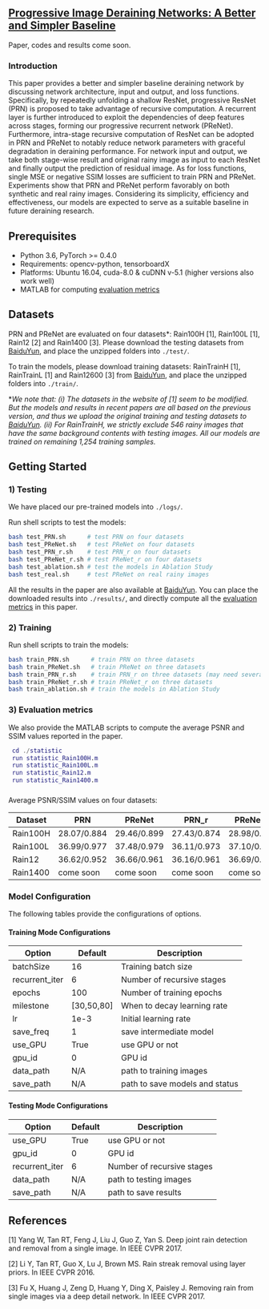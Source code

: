## [Progressive Image Deraining Networks: A Better and Simpler Baseline]()
Paper, codes and results come soon. 

### Introduction
This paper provides a better and simpler baseline deraining network by discussing network architecture, input and output, and loss functions.
Specifically, by repeatedly unfolding a shallow ResNet, progressive ResNet (PRN) is proposed to take advantage of recursive computation.
A recurrent layer is further introduced to exploit the dependencies of deep features across stages, forming our progressive recurrent network (PReNet).
Furthermore, intra-stage recursive computation of ResNet can be adopted in PRN and PReNet to notably reduce network parameters with graceful degradation in deraining performance.
For network input and output, we take both stage-wise result and original rainy image as input to each ResNet and finally output the prediction of residual image.
As for loss functions, single MSE or negative SSIM losses are sufficient to train PRN and PReNet.
Experiments show that PRN and PReNet perform favorably on both synthetic and real rainy images.
Considering its simplicity, efficiency and effectiveness, our models are expected to serve as a suitable baseline in future deraining research. 


## Prerequisites
- Python 3.6, PyTorch >= 0.4.0 
- Requirements: opencv-python, tensorboardX
- Platforms: Ubuntu 16.04, cuda-8.0 & cuDNN v-5.1 (higher versions also work well)
- MATLAB for computing [evaluation metrics](statistic/)


## Datasets

PRN and PReNet are evaluated on four datasets*: Rain100H [1], Rain100L [1], Rain12 [2] and Rain1400 [3]. Please download the testing datasets from [BaiduYun](https://pan.baidu.com/s/1J0q6Mrno9aMCsaWZUtmbkg), and place the unzipped folders into `./test/`.

To train the models, please download training datasets: RainTrainH [1], RainTrainL [1] and Rain12600 [3] from [BaiduYun](https://pan.baidu.com/s/1J0q6Mrno9aMCsaWZUtmbkg), and place the unzipped folders into `./train/`. 

*_We note that:
(i) The datasets in the website of [1] seem to be modified. But the models and results in recent papers are all based on the previous version, and thus we upload the original training and testing datasets to [BaiduYun](https://pan.baidu.com/s/1J0q6Mrno9aMCsaWZUtmbkg). 
(ii) For RainTrainH, we strictly exclude 546 rainy images that have the same background contents with testing images.
All our models are trained on remaining 1,254 training samples._


## Getting Started

### 1) Testing

We have placed our pre-trained models into `./logs/`. 

Run shell scripts to test the models:
```bash
bash test_PRN.sh      # test PRN on four datasets
bash test_PReNet.sh   # test PReNet on four datasets
bash test_PRN_r.sh    # test PRN_r on four datasets
bash test_PReNet_r.sh # test PReNet_r on four datasets 
bash test_ablation.sh # test the models in Ablation Study
bash test_real.sh     # test PReNet on real rainy images
```
All the results in the paper are also available at [BaiduYun](https://pan.baidu.com/s/1Oym9G-8Bq-0FU2BfbARf8g).
You can place the downloaded results into `./results/`, and directly compute all the [evaluation metrics](statistic/) in this paper.  

### 2) Training

Run shell scripts to train the models:
```bash
bash train_PRN.sh      # train PRN on three datasets
bash train_PReNet.sh   # train PReNet on three datasets
bash train_PRN_r.sh    # train PRN_r on three datasets (may need several tries on Rain12600)
bash train_PReNet_r.sh # train PReNet_r on three datasets
bash train_ablation.sh # train the models in Ablation Study
```

### 3) Evaluation metrics

We also provide the MATLAB scripts to compute the average PSNR and SSIM values reported in the paper.
 

```Matlab
 cd ./statistic
 run statistic_Rain100H.m
 run statistic_Rain100L.m
 run statistic_Rain12.m
 run statistic_Rain1400.m
```
###
Average PSNR/SSIM values on four datasets:

Dataset       | PRN         |PReNet      | PRN_r       | PReNet_r
--------------|-------------|-------------|-------------|-------------
Rain100H      | 28.07/0.884 | 29.46/0.899 | 27.43/0.874 | 28.98/0.892
Rain100L      | 36.99/0.977 | 37.48/0.979 | 36.11/0.973 | 37.10/0.977
Rain12        | 36.62/0.952 | 36.66/0.961 | 36.16/0.961 | 36.69/0.962
Rain1400      | come soon   | come soon   | come soon   | come soon
           
### Model Configuration

The following tables provide the configurations of options. 

#### Training Mode Configurations

Option                 |Default        | Description
-----------------------|---------------|------------
batchSize              | 16            | Training batch size
recurrent_iter         | 6             | Number of recursive stages
epochs                 | 100           | Number of training epochs
milestone              | [30,50,80]    | When to decay learning rate
lr                     | 1e-3          | Initial learning rate
save_freq              | 1             | save intermediate model
use_GPU                | True          | use GPU or not
gpu_id                 | 0             | GPU id
data_path              | N/A           | path to training images
save_path              | N/A           | path to save models and status           

#### Testing Mode Configurations

Option                 |Default           | Description
-----------------------|------------------|------------
use_GPU                | True             | use GPU or not
gpu_id                 | 0                | GPU id
recurrent_iter         | 6                | Number of recursive stages
data_path              | N/A              | path to testing images
save_path              | N/A              | path to save results

## References
[1] Yang W, Tan RT, Feng J, Liu J, Guo Z, Yan S. Deep joint rain detection and removal from a single image. In IEEE CVPR 2017.

[2] Li Y, Tan RT, Guo X, Lu J, Brown MS. Rain streak removal using layer priors. In IEEE CVPR 2016.

[3] Fu X, Huang J, Zeng D, Huang Y, Ding X, Paisley J. Removing rain from single images via a deep detail network. In IEEE CVPR 2017.

